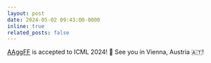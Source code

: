 ```yaml
---
layout: post
date: 2024-05-02 09:43:00-0000
inline: true
related_posts: false
---
```


[AAggFF](https://arxiv.org/abs/2405.20821) is accepted to ICML 2024! :partying_face: See you in Vienna, Austria :austria:!
